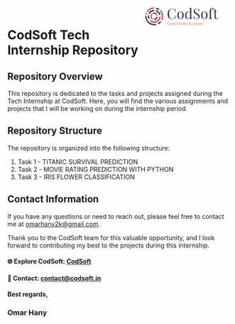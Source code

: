 <div align="center">
  <img src="Documentation\Images\CodSoft_Logo2.png" width="177.44186046511627906976744186047" height="50" align="right" style="margin-top: -10px; margin-right: 20px;">
</div>

# CodSoft Tech Internship Repository


## Repository Overview

This repository is dedicated to the tasks and projects assigned during the Tech Internship at CodSoft. Here, you will find the various assignments and projects that I will be working on during the internship period.

## Repository Structure

The repository is organized into the following structure:

1. Task 1 - TITANIC SURVIVAL PREDICTION
2. Task 2 - MOVIE RATING PREDICTION WITH PYTHON
3. Task 3 - IRIS FLOWER CLASSIFICATION


## Contact Information

If you have any questions or need to reach out, please feel free to contact me at [omarhany2k@gmail.com](omarhany2k@gmail.com).

Thank you to the CodSoft team for this valuable opportunity, and I look forward to contributing my best to the projects during this internship.
#### 🌐 Explore CodSoft: [CodSoft](www.codsoft.in)
#### 📧 Contact: [contact@codsoft.in](contact@codsoft.in)

#### Best regards,
### Omar Hany

